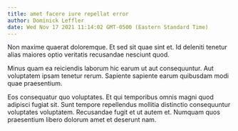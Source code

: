 ```yaml
---
title: amet facere iure repellat error
author: Dominick Leffler
date: Wed Nov 17 2021 11:14:02 GMT-0500 (Eastern Standard Time)
---
```

Non maxime quaerat doloremque. Et sed sit quae sint et. Id deleniti tenetur alias maiores optio veritatis recusandae nesciunt quod.

 Minus quam ea reiciendis laborum hic earum ut aut consequuntur. Aut voluptatem ipsam tenetur rerum. Sapiente sapiente earum quibusdam modi quae praesentium.

 Eos consequatur quo voluptates. Et qui temporibus omnis magni quod adipisci fugiat sit. Sunt tempore repellendus mollitia distinctio consequuntur voluptates voluptatem. Recusandae fugit et ut autem et. Numquam quos praesentium libero dolorum amet et deserunt nam.